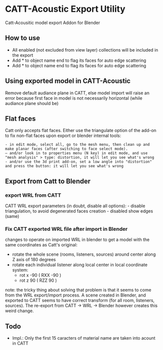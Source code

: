 # CATT-Acoustic Export Utility

Catt-Acousitic model export Addon for Blender


## How to use

- All enabled (not excluded from view layer) collections will be included in the export
- Add * to object name end to flag its faces for auto edge scattering
- Add * to object name end to flag its faces for auto edge scattering


## Using exported model in CATT-Acoustic

Remove default audiance plane in CATT, else model import will raise an error because first face in model is not necessarily horizontal (while audiance plane should be)


## Flat faces

Catt only accepts flat faces. Either use the triangulate option of the add-on to fix non-flat faces upon export or blender internal tools:

    - in edit mode, select all, go to the mesh menu, then clean up and make planar faces (after switching to face select mode).
    – and/or look in to properties menu (N key) in edit mode, and use "mesh analysis" > type: distortion, it will let you see what's wrong
    - and/or use the 3d print add-on, set a low angle into "distortion" and press the button: it will let you see what's wrong


## Export from Catt to Blender

### export WRL from CATT

CATT WRL export parameters (in doubt, disable all options):
    - disable triangulation, to avoid degenerated faces creation
    - disabled show edges (same)

### Fix CATT exported WRL file after import in Blender

changes to operate on imported WRL in blender to get a model with the same coordinates as Catt's original:

- rotate the whole scene (rooms, listeners, sources) around center along Z axis of 180 degrees
- rotate each individual listener along local center in local coordinate system:
    - rot x -90 ( RXX -90 )
    - rot z 90  ( RZZ 90 )


note: the tricky thing about solving that problem is that it seems to come from the WRL export/import process. A scene created in Blender, and exported to CATT seems to have correct transform (for all room, listeners, sources). The re-export from CATT -> WRL -> Blender however creates this weird change.


## Todo

- Impl.: Only the first 15 caracters of material name are taken into acount in CATT
